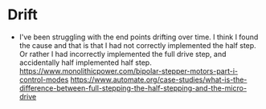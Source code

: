 # Drift
- I've been struggling with the end points drifting over time. I think I found the cause and that is that I had not correctly implemented the half step. Or rather I had incorrectly implemented the full drive step, and accidentally half implemented half step.
https://www.monolithicpower.com/bipolar-stepper-motors-part-i-control-modes
https://www.automate.org/case-studies/what-is-the-difference-between-full-stepping-the-half-stepping-and-the-micro-drive

